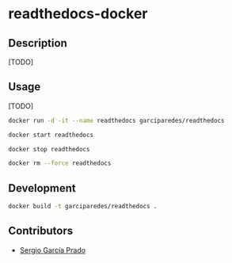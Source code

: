 # readthedocs-docker

## Description
[TODO]

## Usage
[TODO]

```bash
docker run -d -it --name readthedocs garciparedes/readthedocs
```

```bash
docker start readthedocs
```

```bash
docker stop readthedocs
```

```bash
docker rm --force readthedocs
```

## Development
```bash
docker build -t garciparedes/readthedocs .
```

## Contributors
* [Sergio García Prado](https://garciparedes.me)